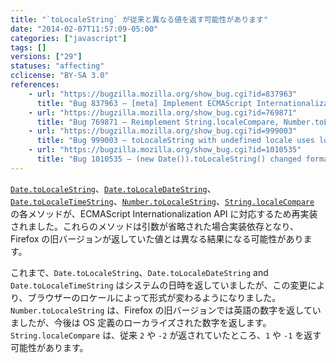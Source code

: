 ```yaml
---
title: "`toLocaleString` が従来と異なる値を返す可能性があります"
date: "2014-02-07T11:57:09-05:00"
categories: ["javascript"]
tags: []
versions: ["29"]
statuses: "affecting"
cclicense: "BY-SA 3.0"
references:
    - url: "https://bugzilla.mozilla.org/show_bug.cgi?id=837963"
      title: "Bug 837963 – [meta] Implement ECMAScript Internationalization API"
    - url: "https://bugzilla.mozilla.org/show_bug.cgi?id=769871"
      title: "Bug 769871 – Reimplement String.localeCompare, Number.toLocaleString, Date.toLocaleString per ECMA-402"
    - url: "https://bugzilla.mozilla.org/show_bug.cgi?id=999003"
      title: "Bug 999003 – toLocaleString with undefined locale uses localized digits specified by the OS"
    - url: "https://bugzilla.mozilla.org/show_bug.cgi?id=1010535"
      title: "Bug 1010535 – (new Date()).toLocaleString() changed format"
---
```

[`Date.toLocaleString`](https://developer.mozilla.org/ja/docs/Web/JavaScript/Reference/Global_Objects/Date/toLocaleString)、[`Date.toLocaleDateString`](https://developer.mozilla.org/ja/docs/Web/JavaScript/Reference/Global_Objects/Date/toLocaleDateString)、[`Date.toLocaleTimeString`](https://developer.mozilla.org/ja/docs/Web/JavaScript/Reference/Global_Objects/Date/toLocaleTimeString)、[`Number.toLocaleString`](https://developer.mozilla.org/ja/docs/Web/JavaScript/Reference/Global_Objects/Number/toLocaleString)、[`String.localeCompare`](https://developer.mozilla.org/ja/docs/Web/JavaScript/Reference/Global_Objects/String/localeCompare) の各メソッドが、ECMAScript Internationalization API に対応するため再実装されました。これらのメソッドは引数が省略された場合実装依存となり、Firefox の旧バージョンが返していた値とは異なる結果になる可能性があります。

これまで、`Date.toLocaleString`、`Date.toLocaleDateString` and `Date.toLocaleTimeString` はシステムの日時を返していましたが、この変更により、ブラウザーのロケールによって形式が変わるようになりました。`Number.toLocaleString` は、Firefox の旧バージョンでは英語の数字を返していましたが、今後は OS 定義のローカライズされた数字を返します。`String.localeCompare` は、従来 `2` や `-2` が返されていたところ、`1` や `-1` を返す可能性があります。
